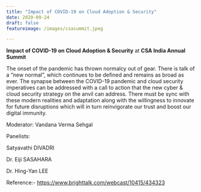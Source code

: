 ```yaml
---
title: "Impact of COVID-19 on Cloud Adoption & Security"
date: 2020-09-24
draft: false
featureimage: /images/csasummit.jpeg

---
```


**Impact of COVID-19 on Cloud Adoption & Security** at **CSA India Annual Summit**

The onset of the pandemic has thrown normalcy out of gear. There is talk of a “new normal”, which continues to be defined and remains as broad as ever. The synapse between the COVID-19 pandemic and cloud security imperatives can be addressed with a call to action that the new cyber & cloud security strategy on the anvil can address. There must be sync with these modern realities and adaptation along with the willingness to innovate for future disruptions which will in turn reinvigorate our trust and boost our digital immunity.

Moderator: Vandana Verma Sehgal

Panelists:

Satyavathi DIVADRI

Dr. Eiji SASAHARA 

Dr. Hing-Yan LEE

Reference:-
https://www.brighttalk.com/webcast/10415/434323